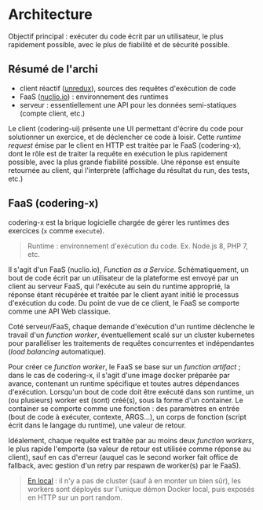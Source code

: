 Architecture
============

Objectif principal : exécuter du code écrit par un utilisateur, le plus rapidement possible, avec le plus de fiabilité et de sécurité possible.

## Résumé de l'archi

- client réactif ([unredux][unredux]), sources des requêtes d'exécution de code
- FaaS ([nuclio.io][nuclio]) : environnement des runtimes
- serveur : essentiellement une API pour les données semi-statiques (compte client, etc.)

Le client (codering-ui) présente une UI permettant d'écrire du code pour solutionner un exercice, et de déclencher ce code à loisir. Cette _runtime request_ émise par le client en HTTP est traitée par le FaaS (codering-x), dont le rôle est de traiter la requête en exécution le plus rapidement possible, avec la plus grande fiabilité possible. Une réponse est ensuite retournée au client, qui l'interprète (affichage du résultat du run, des tests, etc.)

## FaaS (codering-x)

codering-x est la brique logicielle chargée de gérer les runtimes des exercices (`x` comme `execute`).

> Runtime : environnement d'exécution du code. Ex. Node.js 8, PHP 7, etc.

Il s'agit d'un FaaS (nuclio.io), _Function as a Service_. Schématiquement, un bout de code écrit par un utilisateur de la plateforme est envoyé par un client au serveur FaaS, qui l'exécute au sein du runtime approprié, la réponse étant récupérée et traitée par le client ayant initié le processus d'exécution du code. Du point de vue de ce client, le FaaS se comporte comme une API Web classique.

Coté serveur/FaaS, chaque demande d'exécution d'un runtime déclenche le travail d'un _function worker_, éventuellement scalé sur un cluster kubernetes pour paralléliser les traitements de requêtes concurrentes et indépendantes (_load balancing_ automatique).

Pour créer ce _function worker_, le FaaS se base sur un _function artifact_ ; dans le cas de codering-x, il s'agit d'une image docker préparée par avance, contenant un runtime spécifique et toutes autres dépendances d'exécution. Lorsqu'un bout de code doit être exécuté dans son runtime, un (ou plusieurs) worker est (sont) créé(s), sous la forme d'un container. Le container se comporte comme une fonction : des paramètres en entrée (bout de code à exécuter, contexte, ARGS…), un corps de fonction (script écrit dans le langage du runtime), une valeur de retour.

Idéalement, chaque requête est traitée par au moins deux _function workers_, le plus rapide l'emporte (sa valeur de retour est utilisée comme réponse au client), sauf en cas d'erreur (auquel cas le second worker fait office de fallback, avec gestion d'un retry par respawn de worker(s) par le FaaS).

> [En local](https://nuclio.io/docs/latest/introduction/) : il n'y a pas de cluster (sauf à en monter un bien sûr), les workers sont déployés sur l'unique démon Docker local, puis exposés en HTTP sur un port random.

[nuclio]: https://nuclio.io/
[unredux]: https://github.com/ivan-kleshnin/unredux
